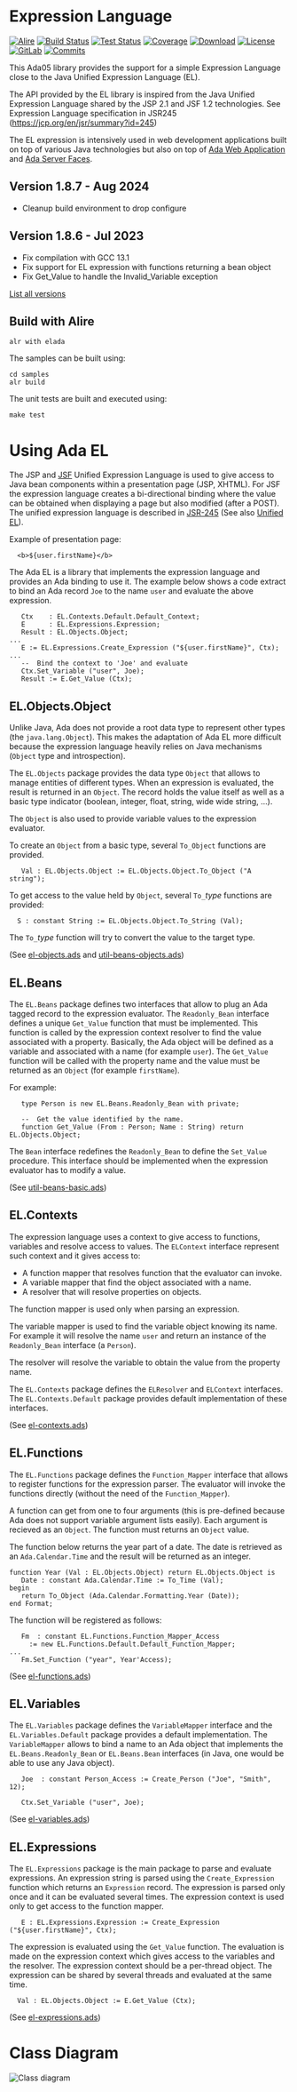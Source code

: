 # Expression Language

[![Alire](https://img.shields.io/endpoint?url=https://alire.ada.dev/badges/elada.json)](https://alire.ada.dev/crates/elada)
[![Build Status](https://img.shields.io/endpoint?url=https://porion.vacs.fr/porion/api/v1/projects/ada-el/badges/build.json)](https://porion.vacs.fr/porion/projects/view/ada-el/summary)
[![Test Status](https://img.shields.io/endpoint?url=https://porion.vacs.fr/porion/api/v1/projects/ada-el/badges/tests.json)](https://porion.vacs.fr/porion/projects/view/ada-el/xunits)
[![Coverage](https://img.shields.io/endpoint?url=https://porion.vacs.fr/porion/api/v1/projects/ada-el/badges/coverage.json)](https://porion.vacs.fr/porion/projects/view/ada-el/summary)
[![Download](https://img.shields.io/badge/download-1.8.6-brightgreen.svg)](http://download.vacs.fr/ada-el/ada-el-1.8.6.tar.gz)
[![License](https://img.shields.io/badge/license-APACHE2-blue.svg)](LICENSE)
[![GitLab](https://img.shields.io/badge/repo-GitLab-6C488A.svg)](https://gitlab.com/stcarrez/ada-el)
[![Commits](https://img.shields.io/github/commits-since/stcarrez/ada-el/1.8.6.svg)](Commits)

This Ada05 library provides the support for a simple Expression Language
close to the Java Unified Expression Language (EL).

The API provided by the EL library is inspired from the Java
Unified Expression Language shared by the JSP 2.1 and JSF 1.2 technologies.
See Expression Language specification in JSR245
(https://jcp.org/en/jsr/summary?id=245)

The EL expression is intensively used in web development applications built
on top of various Java technologies but also on top of
[Ada Web Application](https://github.com/stcarrez/ada-awa)
and [Ada Server Faces](https://github.com/stcarrez/ada-asf).

## Version 1.8.7   - Aug 2024
  - Cleanup build environment to drop configure

## Version 1.8.6   - Jul 2023
  - Fix compilation with GCC 13.1
  - Fix support for EL expression with functions returning a bean object
  - Fix Get_Value to handle the Invalid_Variable exception

[List all versions](https://gitlab.com/stcarrez/ada-el/blob/master/NEWS.md)

## Build with Alire

```
alr with elada
```

The samples can be built using:
```
cd samples
alr build
```
   
The unit tests are built and executed using:
```
make test
```

# Using Ada EL

The JSP and [JSF](http://en.wikipedia.org/wiki/JavaServer_Faces) Unified Expression Language is used to give access
to Java bean components within a presentation page (JSP, XHTML).
For JSF the expression language creates a bi-directional binding where
the value can be obtained when displaying a page but also modified (after a POST).
The unified expression language is described in [JSR-245](http://www.jcp.org/en/jsr/detail?id=245) (See also
[Unified EL](http://java.sun.com/products/jsp/reference/techart/unifiedEL.html)).

Example of presentation page:
```
  <b>${user.firstName}</b>
```

The Ada EL is a library that implements the expression language and provides
an Ada binding to use it.  The example below shows a code extract to
bind an Ada record `Joe` to the name `user` and evaluate the above expression.

```
   Ctx    : EL.Contexts.Default.Default_Context;
   E      : EL.Expressions.Expression;
   Result : EL.Objects.Object;
...
   E := EL.Expressions.Create_Expression ("${user.firstName}", Ctx);
...
   --  Bind the context to 'Joe' and evaluate
   Ctx.Set_Variable ("user", Joe);
   Result := E.Get_Value (Ctx);
```


## EL.Objects.Object

Unlike Java, Ada does not provide a root data type to represent other types (the `java.lang.Object`).  This makes the adaptation of Ada EL more difficult because
the expression language heavily relies on Java mechanisms (`Object` type and introspection).

The `EL.Objects` package provides the data type `Object` that allows to manage
entities of different types.  When an expression is evaluated, the result is
returned in an `Object`.  The record holds the value itself as well as a basic
type indicator (boolean, integer, float, string, wide wide string, ...).

The `Object` is also used to provide variable values to the expression evaluator.

To create an `Object` from a basic type, several `To_Object` functions are provided.

```
   Val : EL.Objects.Object := EL.Objects.Object.To_Object ("A string");
```

To get access to the value held by `Object`, several `To_`_type_ functions are
provided:

```
  S : constant String := EL.Objects.Object.To_String (Val);
```

The `To_`_type_ function will try to convert the value to the target type.

(See [el-objects.ads](https://github.com/stcarrez/ada-el/blob/master/src/el-objects.ads) and [util-beans-objects.ads](https://github.com/stcarrez/ada-util/blob/master/src/base/beans/util-beans-objects.ads)) 

## EL.Beans

The `EL.Beans` package defines two interfaces that allow to plug an Ada tagged
record to the expression evaluator. The `Readonly_Bean` interface defines a unique
`Get_Value` function that must be implemented.  This function is called by
the expression context resolver to find the value associated with a property.
Basically, the Ada object will be defined as a variable and associated with
a name (for example `user`).  The `Get_Value` function will be called with
the property name and the value must be returned as an `Object` (for example `firstName`).

For example:
```
   type Person is new EL.Beans.Readonly_Bean with private;

   --  Get the value identified by the name.
   function Get_Value (From : Person; Name : String) return EL.Objects.Object;
```

The `Bean` interface redefines the `Readonly_Bean` to define the `Set_Value` procedure.
This interface should be implemented when the expression evaluator has to modify
a value.

(See [util-beans-basic.ads](https://github.com/stcarrez/ada-util/blob/master/src/base/beans/util-beans-basic.ads))

## EL.Contexts

The expression language uses a context to give access to functions, variables
and resolve access to values.  The `ELContext` interface represent such context
and it gives access to:

  * A function mapper that resolves function that the evaluator can invoke.
  * A variable mapper that find the object associated with a name.
  * A resolver that will resolve properties on objects.

The function mapper is used only when parsing an expression.

The variable mapper is used to find the variable object knowing its name.
For example it will resolve the name `user` and return an instance of the
`Readonly_Bean` interface (a `Person`).

The resolver will resolve the variable to obtain the value from the property name.

The `EL.Contexts` package defines the `ELResolver` and `ELContext` interfaces.
The `EL.Contexts.Default` package provides default implementation of these interfaces.

(See [el-contexts.ads](https://github.com/stcarrez/ada-el/blob/master/src/el-contexts.ads))

## EL.Functions

The `EL.Functions` package defines the `Function_Mapper` interface that allows to
register functions for the expression parser.  The evaluator will invoke the
functions directly (without the need of the `Function_Mapper`).

A function can get from one to four arguments (this is pre-defined because Ada does
not support variable argument lists easily).  Each argument is recieved as
an `Object`.  The function must returns an `Object` value.  

The function below returns the year part of a date.  The date is retrieved as
an `Ada.Calendar.Time` and the result will be returned as an integer.
```
function Year (Val : EL.Objects.Object) return EL.Objects.Object is
   Date : constant Ada.Calendar.Time := To_Time (Val);
begin
   return To_Object (Ada.Calendar.Formatting.Year (Date));
end Format;
```

The function will be registered as follows:

```
   Fm  : constant EL.Functions.Function_Mapper_Access
     := new EL.Functions.Default.Default_Function_Mapper;
...
   Fm.Set_Function ("year", Year'Access);
```

(See [el-functions.ads](https://github.com/stcarrez/ada-el/blob/master/src/el-functions.ads))

## EL.Variables

The `EL.Variables` package defines the `VariableMapper` interface and
the `EL.Variables.Default` package provides a default implementation.
The `VariableMapper` allows to bind a name to an Ada object that implements
the `EL.Beans.Readonly_Bean` or `EL.Beans.Bean` interfaces (in Java, one would
be able to use any Java object).

```
   Joe  : constant Person_Access := Create_Person ("Joe", "Smith", 12);

   Ctx.Set_Variable ("user", Joe);
```

(See [el-variables.ads](https://github.com/stcarrez/ada-el/blob/master/src/el-variables.ads))

## EL.Expressions

The `EL.Expressions` package is the main package to parse and evaluate expressions.
An expression string is parsed using the `Create_Expression` function which
returns an `Expression` record.  The expression is parsed only once and it
can be evaluated several times.  The expression context is used only to get
access to the function mapper.

```
   E : EL.Expressions.Expression := Create_Expression ("${user.firstName}", Ctx);
```

The expression is evaluated using the `Get_Value` function.  The evaluation is made
on the expression context which gives access to the variables and the resolver.
The expression context should be a per-thread object.  The expression can be
shared by several threads and evaluated at the same time.

```
  Val : EL.Objects.Object := E.Get_Value (Ctx);
```

(See [el-expressions.ads](https://github.com/stcarrez/ada-el/blob/master/src/el-expressions.ads))

# Class Diagram

![Class diagram](doc/Expression.png)



